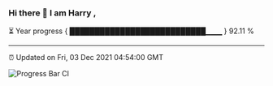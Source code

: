 ### Hi there 👋 I am Harry , 

⏳ Year progress { ███████████████████████████▁▁▁ } 92.11 %

---

⏰ Updated on Fri, 03 Dec 2021 04:54:00 GMT

![Progress Bar CI](https://github.com/duykhang68/duykhang68/workflows/Progress%20Bar%20CI/badge.svg)
